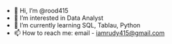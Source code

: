 - 👋 Hi, I’m @rood415
- 👀 I’m interested in Data Analyst
- 🌱 I’m currently learning SQL, Tablau, Python
- 📫 How to reach me: email - iamrudy415@gmail.com

<!---
rood415/rood415 is a ✨ special ✨ repository because its `README.md` (this file) appears on your GitHub profile.
You can click the Preview link to take a look at your changes.
--->
